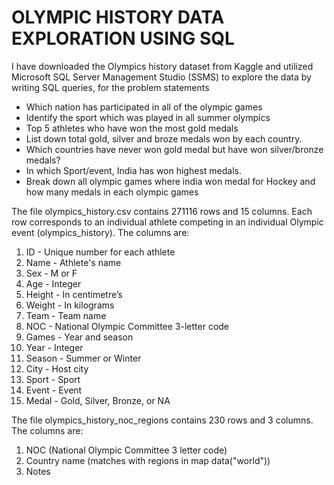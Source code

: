 
# OLYMPIC HISTORY DATA EXPLORATION USING SQL

I have downloaded the Olympics history dataset from Kaggle and utilized Microsoft SQL Server Management Studio (SSMS) to explore the data by writing SQL queries, for the problem statements

* Which nation has participated in all of the olympic games
* Identify the sport which was played in all summer olympics
* Top 5 athletes who have won the most gold medals
* List down total gold, silver and broze medals won by each country.
* Which countries have never won gold medal but have won silver/bronze medals?
* In which Sport/event, India has won highest medals.
* Break down all olympic games where india won medal for Hockey and how many medals in each olympic games


The file olympics_history.csv contains 271116 rows and 15 columns. Each row corresponds to an individual athlete competing in an
individual Olympic event (olympics_history). The columns are:

1.	ID - Unique number for each athlete
2.	Name - Athlete's name
3.	Sex - M or F
4.	Age - Integer
5.	Height - In centimetre’s
6.	Weight - In kilograms
7.	Team - Team name
8.	NOC - National Olympic Committee 3-letter code
9.	Games - Year and season
10.	Year - Integer
11.	Season - Summer or Winter
12.	City - Host city
13.	Sport - Sport
14.	Event - Event
15.	Medal - Gold, Silver, Bronze, or NA


The file olympics_history_noc_regions contains 230 rows and 3 columns. The columns are:

1.	NOC (National Olympic Committee 3 letter code)
2.	Country name (matches with regions in map data("world"))
3.	Notes


